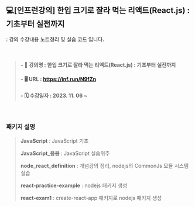## 💻[인프런강의] 한입 크기로 잘라 먹는 리액트(React.js) : 기초부터 실전까지
: 강의 수강내용 노트정리 및 실습 코드 입니다. 

  
> #### - 📝 강의명 : 한입 크기로 잘라 먹는 리액트(React.js) : 기초부터 실전까지
> #### - 🖥 URL : https://inf.run/N9fZn
> #### - 🗓 수강일자 : 2023. 11. 06 ~

  
###  패키지 설명
  
> **JavaScript** : JavaScript 기초
> 
> **JavaScript_응용** : JavaScript 실습위주
>
> **node_react_definition** : 개념강의 정리, nodejs의 CommonJs 모듈 시스템 실습
> 
> **react-practice-example** : nodejs 패키지 생성
> 
> **react-exam1** : create-react-app 패키지로 nodejs 패키지 생성

